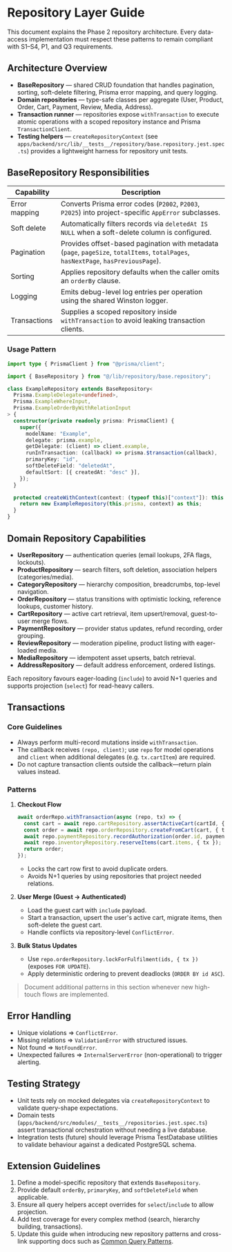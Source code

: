 # Repository Layer Guide

This document explains the Phase 2 repository architecture. Every data-access implementation must respect these patterns to remain compliant with S1–S4, P1, and Q3 requirements.

## Architecture Overview

- **BaseRepository** — shared CRUD foundation that handles pagination, sorting, soft-delete filtering, Prisma error mapping, and query logging.
- **Domain repositories** — type-safe classes per aggregate (User, Product, Order, Cart, Payment, Review, Media, Address).
- **Transaction runner** — repositories expose `withTransaction` to execute atomic operations with a scoped repository instance and Prisma `TransactionClient`.
- **Testing helpers** — `createRepositoryContext` (see `apps/backend/src/lib/__tests__/repository/base.repository.jest.spec.ts`) provides a lightweight harness for repository unit tests.

## BaseRepository Responsibilities

| Capability    | Description                                                                                                                        |
| ------------- | ---------------------------------------------------------------------------------------------------------------------------------- |
| Error mapping | Converts Prisma error codes (`P2002`, `P2003`, `P2025`) into project-specific `AppError` subclasses.                               |
| Soft delete   | Automatically filters records via `deletedAt IS NULL` when a soft-delete column is configured.                                     |
| Pagination    | Provides offset-based pagination with metadata (`page`, `pageSize`, `totalItems`, `totalPages`, `hasNextPage`, `hasPreviousPage`). |
| Sorting       | Applies repository defaults when the caller omits an `orderBy` clause.                                                             |
| Logging       | Emits debug-level log entries per operation using the shared Winston logger.                                                       |
| Transactions  | Supplies a scoped repository inside `withTransaction` to avoid leaking transaction clients.                                        |

### Usage Pattern

```ts
import type { PrismaClient } from "@prisma/client";

import { BaseRepository } from "@/lib/repository/base.repository";

class ExampleRepository extends BaseRepository<
  Prisma.ExampleDelegate<undefined>,
  Prisma.ExampleWhereInput,
  Prisma.ExampleOrderByWithRelationInput
> {
  constructor(private readonly prisma: PrismaClient) {
    super({
      modelName: "Example",
      delegate: prisma.example,
      getDelegate: (client) => client.example,
      runInTransaction: (callback) => prisma.$transaction(callback),
      primaryKey: "id",
      softDeleteField: "deletedAt",
      defaultSort: [{ createdAt: "desc" }],
    });
  }

  protected createWithContext(context: (typeof this)["context"]): this {
    return new ExampleRepository(this.prisma, context) as this;
  }
}
```

## Domain Repository Capabilities

- **UserRepository** — authentication queries (email lookups, 2FA flags, lockouts).
- **ProductRepository** — search filters, soft deletion, association helpers (categories/media).
- **CategoryRepository** — hierarchy composition, breadcrumbs, top-level navigation.
- **OrderRepository** — status transitions with optimistic locking, reference lookups, customer history.
- **CartRepository** — active cart retrieval, item upsert/removal, guest-to-user merge flows.
- **PaymentRepository** — provider status updates, refund recording, order grouping.
- **ReviewRepository** — moderation pipeline, product listing with eager-loaded media.
- **MediaRepository** — idempotent asset upserts, batch retrieval.
- **AddressRepository** — default address enforcement, ordered listings.

Each repository favours eager-loading (`include`) to avoid N+1 queries and supports projection (`select`) for read-heavy callers.

## Transactions

### Core Guidelines

- Always perform multi-record mutations inside `withTransaction`.
- The callback receives `(repo, client)`; use `repo` for model operations and `client` when additional delegates (e.g. `tx.cartItem`) are required.
- Do not capture transaction clients outside the callback—return plain values instead.

### Patterns

1. **Checkout Flow**

   ```ts
   await orderRepo.withTransaction(async (repo, tx) => {
     const cart = await repo.cartRepository.assertActiveCart(cartId, { tx });
     const order = await repo.orderRepository.createFromCart(cart, { tx });
     await repo.paymentRepository.recordAuthorization(order.id, paymentInput, { tx });
     await repo.inventoryRepository.reserveItems(cart.items, { tx });
     return order;
   });
   ```

   - Locks the cart row first to avoid duplicate orders.
   - Avoids N+1 queries by using repositories that project needed relations.

2. **User Merge (Guest → Authenticated)**
   - Load the guest cart with `include` payload.
   - Start a transaction, upsert the user's active cart, migrate items, then soft-delete the guest cart.
   - Handle conflicts via repository-level `ConflictError`.

3. **Bulk Status Updates**
   - Use `repo.orderRepository.lockForFulfilment(ids, { tx })` (exposes `FOR UPDATE`).
   - Apply deterministic ordering to prevent deadlocks (`ORDER BY id ASC`).

> Document additional patterns in this section whenever new high-touch flows are implemented.

## Error Handling

- Unique violations ⇒ `ConflictError`.
- Missing relations ⇒ `ValidationError` with structured issues.
- Not found ⇒ `NotFoundError`.
- Unexpected failures ⇒ `InternalServerError` (non-operational) to trigger alerting.

## Testing Strategy

- Unit tests rely on mocked delegates via `createRepositoryContext` to validate query-shape expectations.
- Domain tests (`apps/backend/src/modules/__tests__/repositories.jest.spec.ts`) assert transactional orchestration without needing a live database.
- Integration tests (future) should leverage Prisma TestDatabase utilities to validate behaviour against a dedicated PostgreSQL schema.

## Extension Guidelines

1. Define a model-specific repository that extends `BaseRepository`.
2. Provide default `orderBy`, `primaryKey`, and `softDeleteField` when applicable.
3. Ensure all query helpers accept overrides for `select`/`include` to allow projection.
4. Add test coverage for every complex method (search, hierarchy building, transactions).
5. Update this guide when introducing new repository patterns and cross-link supporting docs such as [Common Query Patterns](./query-patterns.md).

